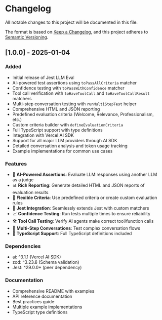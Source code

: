 # Changelog

All notable changes to this project will be documented in this file.

The format is based on [Keep a Changelog](https://keepachangelog.com/en/1.0.0/),
and this project adheres to [Semantic Versioning](https://semver.org/spec/v2.0.0.html).

## [1.0.0] - 2025-01-04

### Added

- Initial release of Jest LLM Eval
- AI-powered test assertions using `toPassAllCriteria` matcher
- Confidence testing with `toPassWithConfidence` matcher
- Tool call verification with `toHaveToolCall` and `toHaveToolCallResult` matchers
- Multi-step conversation testing with `runMultiStepTest` helper
- Comprehensive HTML and JSON reporting
- Predefined evaluation criteria (Welcome, Relevance, Professionalism, etc.)
- Custom criteria builder with `defineEvaluationCriteria`
- Full TypeScript support with type definitions
- Integration with Vercel AI SDK
- Support for all major LLM providers through AI SDK
- Detailed conversation analysis and token usage tracking
- Example implementations for common use cases

### Features

- 🤖 **AI-Powered Assertions**: Evaluate LLM responses using another LLM as a judge
- 📊 **Rich Reporting**: Generate detailed HTML and JSON reports of evaluation results
- 🎯 **Flexible Criteria**: Use predefined criteria or create custom evaluation rules
- 🔧 **Jest Integration**: Seamlessly extends Jest with custom matchers
- 📈 **Confidence Testing**: Run tests multiple times to ensure reliability
- 🛠️ **Tool Call Testing**: Verify AI agents make correct tool/function calls
- 🔄 **Multi-Step Conversations**: Test complex conversation flows
- 📝 **TypeScript Support**: Full TypeScript definitions included

### Dependencies

- ai: ^3.1.1 (Vercel AI SDK)
- zod: ^3.23.8 (Schema validation)
- Jest: ^29.0.0+ (peer dependency)

### Documentation

- Comprehensive README with examples
- API reference documentation
- Best practices guide
- Multiple example implementations
- TypeScript type definitions
